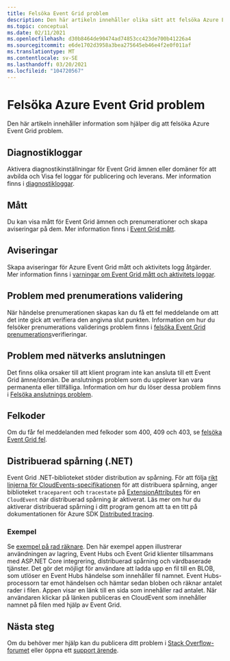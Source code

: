 ```yaml
---
title: Felsöka Event Grid problem
description: Den här artikeln innehåller olika sätt att felsöka Azure Event Grid problem
ms.topic: conceptual
ms.date: 02/11/2021
ms.openlocfilehash: d30b8464de90474ad74853cc423de700b41226a4
ms.sourcegitcommit: e6de1702d3958a3bea275645eb46e4f2e0f011af
ms.translationtype: MT
ms.contentlocale: sv-SE
ms.lasthandoff: 03/20/2021
ms.locfileid: "104720567"
---
```

# <a name="troubleshoot-azure-event-grid-issues"></a>Felsöka Azure Event Grid problem
Den här artikeln innehåller information som hjälper dig att felsöka Azure Event Grid problem. 

## <a name="diagnostic-logs"></a>Diagnostikloggar
Aktivera diagnostikinställningar för Event Grid ämnen eller domäner för att avbilda och Visa fel loggar för publicering och leverans. Mer information finns i [diagnostikloggar](enable-diagnostic-logs-topic.md).

## <a name="metrics"></a>Mått
Du kan visa mått för Event Grid ämnen och prenumerationer och skapa aviseringar på dem. Mer information finns i [Event Grid mått](monitor-event-delivery.md).

## <a name="alerts"></a>Aviseringar
Skapa aviseringar för Azure Event Grid mått och aktivitets logg åtgärder. Mer information finns i [varningar om Event Grid mått och aktivitets loggar](set-alerts.md).

## <a name="subscription-validation-issues"></a>Problem med prenumerations validering
När händelse prenumerationen skapas kan du få ett fel meddelande om att det inte gick att verifiera den angivna slut punkten. Information om hur du felsöker prenumerations validerings problem finns i [felsöka Event Grid prenumerations](troubleshoot-subscription-validation.md)verifieringar. 

## <a name="network-connectivity-issues"></a>Problem med nätverks anslutningen
Det finns olika orsaker till att klient program inte kan ansluta till ett Event Grid ämne/domän. De anslutnings problem som du upplever kan vara permanenta eller tillfälliga. Information om hur du löser dessa problem finns i [Felsöka anslutnings problem](troubleshoot-network-connectivity.md).

## <a name="error-codes"></a>Felkoder
Om du får fel meddelanden med felkoder som 400, 409 och 403, se [felsöka Event Grid fel](troubleshoot-errors.md). 

## <a name="distributed-tracing-net"></a>Distribuerad spårning (.NET)
Event Grid .NET-biblioteket stöder distribution av spårning. För att följa [rikt linjerna för CloudEvents-specifikationen](https://github.com/cloudevents/spec/blob/master/extensions/distributed-tracing.md) för att distribuera spårning, anger biblioteket `traceparent` och `tracestate` på [ExtensionAttributes](https://github.com/Azure/azure-sdk-for-net/tree/master/sdk/eventgrid/Azure.Messaging.EventGrid/src/Customization#L126) för en `CloudEvent` när distribuerad spårning är aktiverat. Läs mer om hur du aktiverar distribuerad spårning i ditt program genom att ta en titt på dokumentationen för Azure SDK [Distributed tracing](https://github.com/Azure/azure-sdk-for-net/blob/master/sdk/core/Azure.Core/samples/Diagnostics.md#Distributed-tracing).

### <a name="sample"></a>Exempel
Se [exempel på rad räknare](/samples/azure/azure-sdk-for-net/line-counter/). Den här exempel appen illustrerar användningen av lagring, Event Hubs och Event Grid klienter tillsammans med ASP.NET Core integrering, distribuerad spårning och värdbaserade tjänster. Det gör det möjligt för användare att ladda upp en fil till en BLOB, som utlöser en Event Hubs händelse som innehåller fil namnet. Event Hubs-processorn tar emot händelsen och hämtar sedan bloben och räknar antalet rader i filen. Appen visar en länk till en sida som innehåller rad antalet. När användaren klickar på länken publiceras en CloudEvent som innehåller namnet på filen med hjälp av Event Grid.

## <a name="next-steps"></a>Nästa steg
Om du behöver mer hjälp kan du publicera ditt problem i [Stack Overflow-forumet](https://stackoverflow.com/questions/tagged/azure-eventgrid) eller öppna ett [support ärende](https://azure.microsoft.com/support/options/). 
